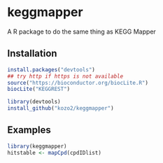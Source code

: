 # keggmapper
A R package to do the same thing as KEGG Mapper

## Installation
```R
install.packages("devtools")
## try http if https is not available
source("https://bioconductor.org/biocLite.R")
biocLite("KEGGREST")

library(devtools)
install_github("kozo2/keggmapper")
```

## Examples
```R
library(keggmapper)
hitstable <- mapCpd(cpdIDlist)
```